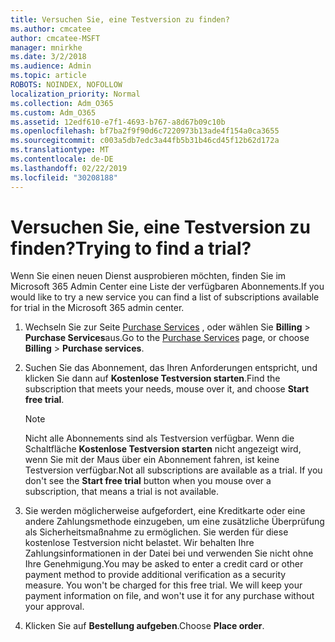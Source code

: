 ```yaml
---
title: Versuchen Sie, eine Testversion zu finden?
ms.author: cmcatee
author: cmcatee-MSFT
manager: mnirkhe
ms.date: 3/2/2018
ms.audience: Admin
ms.topic: article
ROBOTS: NOINDEX, NOFOLLOW
localization_priority: Normal
ms.collection: Adm_O365
ms.custom: Adm_O365
ms.assetid: 12edf610-e7f1-4693-b767-a8d67b09c10b
ms.openlocfilehash: bf7ba2f9f90d6c7220973b13ade4f154a0ca3655
ms.sourcegitcommit: c003a5db7edc3a44fb5b31b46cd45f12b62d172a
ms.translationtype: MT
ms.contentlocale: de-DE
ms.lasthandoff: 02/22/2019
ms.locfileid: "30208188"
---
```

# <a name="trying-to-find-a-trial"></a><span data-ttu-id="66261-102">Versuchen Sie, eine Testversion zu finden?</span><span class="sxs-lookup"><span data-stu-id="66261-102">Trying to find a trial?</span></span>

<span data-ttu-id="66261-103">Wenn Sie einen neuen Dienst ausprobieren möchten, finden Sie im Microsoft 365 Admin Center eine Liste der verfügbaren Abonnements.</span><span class="sxs-lookup"><span data-stu-id="66261-103">If you would like to try a new service you can find a list of subscriptions available for trial in the Microsoft 365 admin center.</span></span>
  
1. <span data-ttu-id="66261-104">Wechseln Sie zur Seite [Purchase Services](https://go.microsoft.com/fwlink/p/?linkid=868433) , oder wählen Sie **Billing** \> **Purchase Services**aus.</span><span class="sxs-lookup"><span data-stu-id="66261-104">Go to the [Purchase Services](https://go.microsoft.com/fwlink/p/?linkid=868433) page, or choose **Billing** \> **Purchase services**.</span></span>
    
2. <span data-ttu-id="66261-105">Suchen Sie das Abonnement, das Ihren Anforderungen entspricht, und klicken Sie dann auf **﻿Kostenlose Testversion starten**.</span><span class="sxs-lookup"><span data-stu-id="66261-105">Find the subscription that meets your needs, mouse over it, and choose **Start free trial**.</span></span>
    
    > [!NOTE]
    > <span data-ttu-id="66261-p101">Nicht alle Abonnements sind als Testversion verfügbar. Wenn die Schaltfläche **﻿Kostenlose Testversion starten** nicht angezeigt wird, wenn Sie mit der Maus über ein Abonnement fahren, ist keine Testversion verfügbar.</span><span class="sxs-lookup"><span data-stu-id="66261-p101">Not all subscriptions are available as a trial. If you don't see the **Start free trial** button when you mouse over a subscription, that means a trial is not available.</span></span> 
  
3. <span data-ttu-id="66261-p102">Sie werden möglicherweise aufgefordert, eine Kreditkarte oder eine andere Zahlungsmethode einzugeben, um eine zusätzliche Überprüfung als Sicherheitsmaßnahme zu ermöglichen. Sie werden für diese ﻿kostenlose Testversion nicht belastet. Wir behalten Ihre Zahlungsinformationen in der Datei bei und verwenden Sie nicht ohne Ihre Genehmigung.</span><span class="sxs-lookup"><span data-stu-id="66261-p102">You may be asked to enter a credit card or other payment method to provide additional verification as a security measure. You won't be charged for this free trial. We will keep your payment information on file, and won't use it for any purchase without your approval.</span></span>
    
4. <span data-ttu-id="66261-111">Klicken Sie auf **Bestellung aufgeben**.</span><span class="sxs-lookup"><span data-stu-id="66261-111">Choose **Place order**.</span></span>
    

